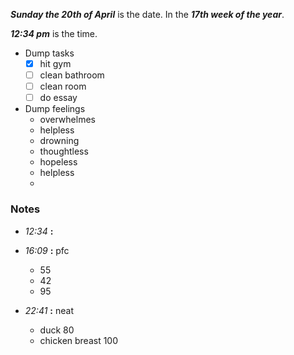 ***Sunday the 20th of April*** is the date. In the ***17th week of the year***.

***12:34 pm*** is the time.

* Dump tasks
	* [x] hit gym 
	* [ ] clean bathroom
	* [ ] clean room
	* [ ] do essay

* Dump feelings
	* overwhelmes
	* helpless
	* drowning 
	* thoughtless 
	* hopeless
	* helpless
	* 
### Notes

* *12:34* **:**   

* *16:09* **:**   pfc 
	* 55
	* 42
	* 95

* *22:41* **:**   neat
	* duck 80
	* chicken breast 100
